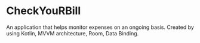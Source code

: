 # CheckYouRBill
An application that helps monitor expenses on an ongoing basis. Created by using Kotlin, MVVM architecture, Room, Data Binding.

